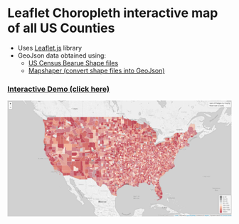 # Leaflet Choropleth interactive map of all US Counties 

- Uses [Leaflet.js](http://leafletjs.com/) library
- GeoJson data obtained using:
  - [US Census Bearue Shape files](https://www.census.gov/cgi-bin/geo/shapefiles2010/main)
  - [Mapshaper (convert shape files into GeoJson)](http://mapshaper.org/)

### [Interactive Demo (click here)](https://cdn.rawgit.com/cryocaustik/leaflet-choropleth/c802950f/choropleth_total_pledge.html)

![Alt text](sample.png?raw=true "Leaflet Choropleth interactive map of all US Counties")
